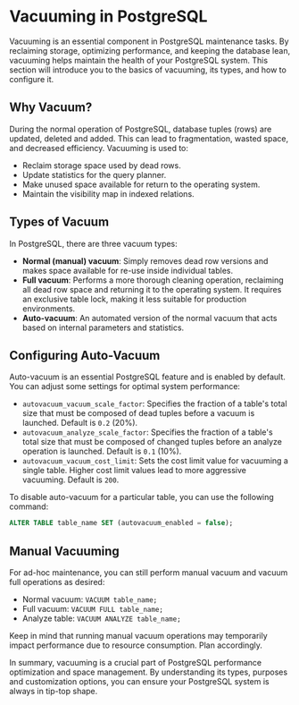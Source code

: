 # Vacuuming in PostgreSQL

Vacuuming is an essential component in PostgreSQL maintenance tasks. By reclaiming storage, optimizing performance, and keeping the database lean, vacuuming helps maintain the health of your PostgreSQL system. This section will introduce you to the basics of vacuuming, its types, and how to configure it.

## Why Vacuum?

During the normal operation of PostgreSQL, database tuples (rows) are updated, deleted and added. This can lead to fragmentation, wasted space, and decreased efficiency. Vacuuming is used to:

- Reclaim storage space used by dead rows.
- Update statistics for the query planner.
- Make unused space available for return to the operating system.
- Maintain the visibility map in indexed relations.

## Types of Vacuum

In PostgreSQL, there are three vacuum types:

- **Normal (manual) vacuum**: Simply removes dead row versions and makes space available for re-use inside individual tables.
- **Full vacuum**: Performs a more thorough cleaning operation, reclaiming all dead row space and returning it to the operating system. It requires an exclusive table lock, making it less suitable for production environments.
- **Auto-vacuum**: An automated version of the normal vacuum that acts based on internal parameters and statistics.

## Configuring Auto-Vacuum

Auto-vacuum is an essential PostgreSQL feature and is enabled by default. You can adjust some settings for optimal system performance:

- `autovacuum_vacuum_scale_factor`: Specifies the fraction of a table's total size that must be composed of dead tuples before a vacuum is launched. Default is `0.2` (20%).
- `autovacuum_analyze_scale_factor`: Specifies the fraction of a table's total size that must be composed of changed tuples before an analyze operation is launched. Default is `0.1` (10%).
- `autovacuum_vacuum_cost_limit`: Sets the cost limit value for vacuuming a single table. Higher cost limit values lead to more aggressive vacuuming. Default is `200`.

To disable auto-vacuum for a particular table, you can use the following command:

```sql
ALTER TABLE table_name SET (autovacuum_enabled = false);
```

## Manual Vacuuming

For ad-hoc maintenance, you can still perform manual vacuum and vacuum full operations as desired:

- Normal vacuum: `VACUUM table_name;`
- Full vacuum: `VACUUM FULL table_name;`
- Analyze table: `VACUUM ANALYZE table_name;`

Keep in mind that running manual vacuum operations may temporarily impact performance due to resource consumption. Plan accordingly.

In summary, vacuuming is a crucial part of PostgreSQL performance optimization and space management. By understanding its types, purposes and customization options, you can ensure your PostgreSQL system is always in tip-top shape.
